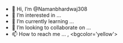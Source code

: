 - 👋 Hi, I’m @Namanbhardwaj308
- 👀 I’m interested in ...
- 🌱 I’m currently learning ...
- 💞️ I’m looking to collaborate on ...
- 📫 How to reach me ...
, <bgcolor='yellow'>
<!---
Namanbhardwaj308/Namanbhardwaj308 is a ✨ special ✨ repository because its `README.md` (this file) appears on your GitHub profile.
You can click the Preview link to take a look at your changes.
--->
